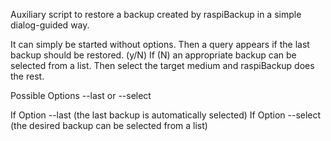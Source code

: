 Auxiliary script to restore a backup created by raspiBackup in a simple dialog-guided way.

It can simply be started without options.
Then a query appears if the last backup should be restored. (y/N)
If (N) an appropriate backup can be selected from a list. 
Then select the target medium and raspiBackup does the rest.

Possible Options --last or --select

If Option --last (the last backup is automatically selected)
If Option --select  (the desired backup can be selected from a list)
